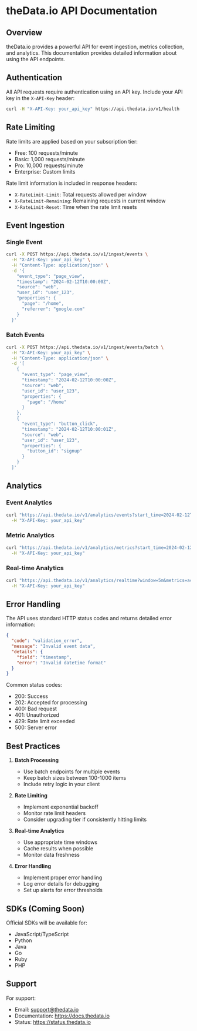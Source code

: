 # theData.io API Documentation

## Overview

theData.io provides a powerful API for event ingestion, metrics collection, and analytics. This documentation provides detailed information about using the API endpoints.

## Authentication

All API requests require authentication using an API key. Include your API key in the `X-API-Key` header:

```bash
curl -H "X-API-Key: your_api_key" https://api.thedata.io/v1/health
```

## Rate Limiting

Rate limits are applied based on your subscription tier:

- Free: 100 requests/minute
- Basic: 1,000 requests/minute
- Pro: 10,000 requests/minute
- Enterprise: Custom limits

Rate limit information is included in response headers:
- `X-RateLimit-Limit`: Total requests allowed per window
- `X-RateLimit-Remaining`: Remaining requests in current window
- `X-RateLimit-Reset`: Time when the rate limit resets

## Event Ingestion

### Single Event

```bash
curl -X POST https://api.thedata.io/v1/ingest/events \
  -H "X-API-Key: your_api_key" \
  -H "Content-Type: application/json" \
  -d '{
    "event_type": "page_view",
    "timestamp": "2024-02-12T10:00:00Z",
    "source": "web",
    "user_id": "user_123",
    "properties": {
      "page": "/home",
      "referrer": "google.com"
    }
  }'
```

### Batch Events

```bash
curl -X POST https://api.thedata.io/v1/ingest/events/batch \
  -H "X-API-Key: your_api_key" \
  -H "Content-Type: application/json" \
  -d '[
    {
      "event_type": "page_view",
      "timestamp": "2024-02-12T10:00:00Z",
      "source": "web",
      "user_id": "user_123",
      "properties": {
        "page": "/home"
      }
    },
    {
      "event_type": "button_click",
      "timestamp": "2024-02-12T10:00:01Z",
      "source": "web",
      "user_id": "user_123",
      "properties": {
        "button_id": "signup"
      }
    }
  ]'
```

## Analytics

### Event Analytics

```bash
curl "https://api.thedata.io/v1/analytics/events?start_time=2024-02-12T00:00:00Z&end_time=2024-02-12T23:59:59Z&event_type=page_view&aggregation=count" \
  -H "X-API-Key: your_api_key"
```

### Metric Analytics

```bash
curl "https://api.thedata.io/v1/analytics/metrics?start_time=2024-02-12T00:00:00Z&end_time=2024-02-12T23:59:59Z&metric_name=response_time&aggregation=avg" \
  -H "X-API-Key: your_api_key"
```

### Real-time Analytics

```bash
curl "https://api.thedata.io/v1/analytics/realtime?window=5m&metrics=active_users,page_views" \
  -H "X-API-Key: your_api_key"
```

## Error Handling

The API uses standard HTTP status codes and returns detailed error information:

```json
{
  "code": "validation_error",
  "message": "Invalid event data",
  "details": {
    "field": "timestamp",
    "error": "Invalid datetime format"
  }
}
```

Common status codes:
- 200: Success
- 202: Accepted for processing
- 400: Bad request
- 401: Unauthorized
- 429: Rate limit exceeded
- 500: Server error

## Best Practices

1. **Batch Processing**
   - Use batch endpoints for multiple events
   - Keep batch sizes between 100-1000 items
   - Include retry logic in your client

2. **Rate Limiting**
   - Implement exponential backoff
   - Monitor rate limit headers
   - Consider upgrading tier if consistently hitting limits

3. **Real-time Analytics**
   - Use appropriate time windows
   - Cache results when possible
   - Monitor data freshness

4. **Error Handling**
   - Implement proper error handling
   - Log error details for debugging
   - Set up alerts for error thresholds

## SDKs (Coming Soon)

Official SDKs will be available for:
- JavaScript/TypeScript
- Python
- Java
- Go
- Ruby
- PHP

## Support

For support:
- Email: support@thedata.io
- Documentation: https://docs.thedata.io
- Status: https://status.thedata.io 
